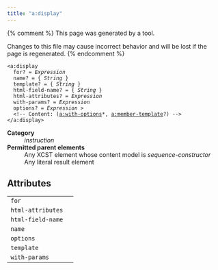 ```yaml
---
title: "a:display"
---
```


{% comment %}
This page was generated by a tool.

Changes to this file may cause incorrect behavior and will be lost if
the page is regenerated.
{% endcomment %}

<div class="ref-element-syntax language-xml highlighter-rouge"><pre class="highlight"><code><span class="nt">&lt;a:display</span>
  <span>for</span>? = <i title="Expression">Expression</i>
  <span>name</span>? = { <i>String</i> }
  <span>template</span>? = { <i>String</i> }
  <span>html-field-name</span>? = { <i>String</i> }
  <span>html-attributes</span>? = <i title="Expression">Expression</i>
  <span>with-params</span>? = <i title="Expression">Expression</i>
  <span>options</span>? = <i title="Expression">Expression</i> &gt;
  &lt;!-- Content: (<span><a href="with-options.html">a:with-options</a>*</span>, <span><a href="member-template.html">a:member-template</a>?</span>) --&gt;
<span class="nt">&lt;/a:display&gt;</span></code></pre></div>
<dl>
   <dt><b>Category</b></dt>
   <dd><i>instruction</i></dd>
   <dt><b>Permitted parent elements</b></dt>
   <dd>Any XCST element whose content model is <i>sequence-constructor</i></dd>
   <dd>Any literal result element</dd>
</dl>
<h2>Attributes</h2>
<div class="table-responsive">
   <table class="ref-attribs">
      <tr>
         <td><code>for</code></td>
         <td></td>
      </tr>
      <tr>
         <td><code>html-attributes</code></td>
         <td></td>
      </tr>
      <tr>
         <td><code>html-field-name</code></td>
         <td></td>
      </tr>
      <tr>
         <td><code>name</code></td>
         <td></td>
      </tr>
      <tr>
         <td><code>options</code></td>
         <td></td>
      </tr>
      <tr>
         <td><code>template</code></td>
         <td></td>
      </tr>
      <tr>
         <td><code>with-params</code></td>
         <td></td>
      </tr>
   </table>
</div>